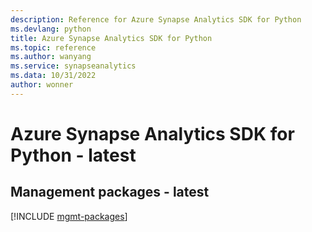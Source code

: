 ```yaml
---
description: Reference for Azure Synapse Analytics SDK for Python
ms.devlang: python
title: Azure Synapse Analytics SDK for Python
ms.topic: reference
ms.author: wanyang
ms.service: synapseanalytics
ms.data: 10/31/2022
author: wonner
---
```

# Azure Synapse Analytics SDK for Python - latest

## Management packages - latest
[!INCLUDE [mgmt-packages](synapse-analytics-mgmt-index.md)]